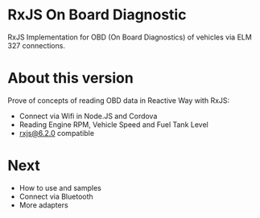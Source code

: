 # RxJS On Board Diagnostic

RxJS Implementation for OBD (On Board Diagnostics) of vehicles via ELM 327 connections.

# About this version

Prove of concepts of reading OBD data in Reactive Way with RxJS:
* Connect via Wifi in Node.JS and Cordova
* Reading Engine RPM, Vehicle Speed and Fuel Tank Level
* rxjs@6.2.0 compatible

# Next

* How to use and samples
* Connect via Bluetooth
* More adapters
